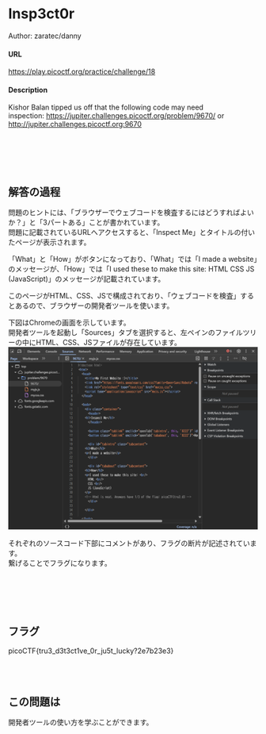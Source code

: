 # Insp3ct0r
Author: zaratec/danny  

#### URL
https://play.picoctf.org/practice/challenge/18  

#### Description
Kishor Balan tipped us off that the following code may need inspection: https://jupiter.challenges.picoctf.org/problem/9670/ or http://jupiter.challenges.picoctf.org:9670  

<br>
<br>
<br>
<br>

## 解答の過程
問題のヒントには、「ブラウザーでウェブコードを検査するにはどうすればよいか？」と「3パートある」ことが書かれています。  
問題に記載されているURLへアクセスすると、「Inspect Me」とタイトルの付いたページが表示されます。  

「What」と「How」がボタンになっており、「What」では「I made a website」のメッセージが、「How」では「I used these to make this site:  HTML CSS JS (JavaScript)」のメッセージが記載されています。  

このページがHTML、CSS、JSで構成されており、「ウェブコードを検査」するとあるので、ブラウザーの開発者ツールを使います。  

下図はChromeの画面を示しています。  
開発者ツールを起動し「Sources」タブを選択すると、左ペインのファイルツリーの中にHTML、CSS、JSファイルが存在しています。  
![challenge-18-figure1](pictures/challenge-18-figure1.png)  

それぞれのソースコード下部にコメントがあり、フラグの断片が記述されています。  
繋げることでフラグになります。  

<br>
<br>
<br>
<br>

## フラグ
picoCTF{tru3_d3t3ct1ve_0r_ju5t_lucky?2e7b23e3}  

<br>
<br>

## この問題は
開発者ツールの使い方を学ぶことができます。  
